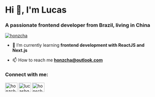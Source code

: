 <h1 align="left">Hi 👋, I'm Lucas</h1>
<h3 align="left">A passionate frontend developer from Brazil, living in China</h3>

<p align="left"> <a href="https://twitter.com/honzcha" target="blank"><img src="https://img.shields.io/twitter/follow/honzcha?logo=twitter&style=for-the-badge" alt="honzcha" /></a> </p>

- 🌱 I’m currently learning **frontend development with ReactJS and Next.js**

<!-- - 👨‍💻 All of my projects are available at [portfolio link](portfolio link) -->

<!-- - 📝 I regularly write articles on [blog link](blog link) -->

<!-- - 💬 Ask me about **anything** -->

- 📫 How to reach me **honzcha@outlook.com**

<!-- - 📄 Know about my experiences [https://www.linkedin.com/in/lucashgarcia/](https://www.linkedin.com/in/lucashgarcia/) -->

<!-- - ⚡ Fun fact **funfact** -->

<h3 align="left">Connect with me:</h3>
<p align="left">
<!-- <a href="https://dev.to/devtousername" target="blank"><img align="center" src="https://cdn.jsdelivr.net/npm/simple-icons@3.0.1/icons/dev-dot-to.svg" alt="devtousername" height="30" width="40" /></a> -->
<a href="https://twitter.com/honzcha" target="blank"><img align="center" src="https://raw.githubusercontent.com/rahuldkjain/github-profile-readme-generator/master/src/images/icons/Social/twitter.svg" alt="honzcha" height="30" width="40" /></a>
<a href="https://linkedin.com/in/lucashgarcia" target="blank"><img align="center" src="https://raw.githubusercontent.com/rahuldkjain/github-profile-readme-generator/master/src/images/icons/Social/linked-in-alt.svg" alt="lucashgarcia" height="30" width="40" /></a>
<a href="https://instagram.com/honscha" target="blank"><img align="center" src="https://raw.githubusercontent.com/rahuldkjain/github-profile-readme-generator/master/src/images/icons/Social/instagram.svg" alt="honscha" height="30" width="40" /></a>
</p>

<!-- <h3 align="left">Languages and Tools:</h3>
<p align="left"> <a href="https://www.w3schools.com/css/" target="_blank"> <img src="https://raw.githubusercontent.com/devicons/devicon/master/icons/css3/css3-original-wordmark.svg" alt="css3" width="40" height="40"/> </a> <a href="https://expressjs.com" target="_blank"> <img src="https://raw.githubusercontent.com/devicons/devicon/master/icons/express/express-original-wordmark.svg" alt="express" width="40" height="40"/> </a> <a href="https://www.figma.com/" target="_blank"> <img src="https://www.vectorlogo.zone/logos/figma/figma-icon.svg" alt="figma" width="40" height="40"/> </a> <a href="https://git-scm.com/" target="_blank"> <img src="https://www.vectorlogo.zone/logos/git-scm/git-scm-icon.svg" alt="git" width="40" height="40"/> </a> <a href="https://www.w3.org/html/" target="_blank"> <img src="https://raw.githubusercontent.com/devicons/devicon/master/icons/html5/html5-original-wordmark.svg" alt="html5" width="40" height="40"/> </a> <a href="https://developer.mozilla.org/en-US/docs/Web/JavaScript" target="_blank"> <img src="https://raw.githubusercontent.com/devicons/devicon/master/icons/javascript/javascript-original.svg" alt="javascript" width="40" height="40"/> </a> <a href="https://www.linux.org/" target="_blank"> <img src="https://raw.githubusercontent.com/devicons/devicon/master/icons/linux/linux-original.svg" alt="linux" width="40" height="40"/> </a> <a href="https://www.mysql.com/" target="_blank"> <img src="https://raw.githubusercontent.com/devicons/devicon/master/icons/mysql/mysql-original-wordmark.svg" alt="mysql" width="40" height="40"/> </a> <a href="https://nodejs.org" target="_blank"> <img src="https://raw.githubusercontent.com/devicons/devicon/master/icons/nodejs/nodejs-original-wordmark.svg" alt="nodejs" width="40" height="40"/> </a> <a href="https://reactjs.org/" target="_blank"> <img src="https://raw.githubusercontent.com/devicons/devicon/master/icons/react/react-original-wordmark.svg" alt="react" width="40" height="40"/> </a> <a href="https://sass-lang.com" target="_blank"> <img src="https://raw.githubusercontent.com/devicons/devicon/master/icons/sass/sass-original.svg" alt="sass" width="40" height="40"/> </a> <a href="https://www.typescriptlang.org/" target="_blank"> <img src="https://raw.githubusercontent.com/devicons/devicon/master/icons/typescript/typescript-original.svg" alt="typescript" width="40" height="40"/> </a> <a href="https://www.adobe.com/products/xd.html" target="_blank"> <img src="https://cdn.worldvectorlogo.com/logos/adobe-xd.svg" alt="xd" width="40" height="40"/> </a> </p>

 -->
